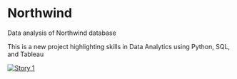 # Northwind
Data analysis of Northwind database

This is a new project highlighting skills in Data Analytics using Python, SQL, and Tableau

<div class='tableauPlaceholder' id='viz1728999767196' style='position: relative'><noscript><a href='#'><img alt='Story 1 ' src='https:&#47;&#47;public.tableau.com&#47;static&#47;images&#47;SC&#47;SCNX44T9B&#47;1_rss.png' style='border: none' /></a></noscript><object class='tableauViz'  style='display:none;'><param name='host_url' value='https%3A%2F%2Fpublic.tableau.com%2F' /> <param name='embed_code_version' value='3' /> <param name='path' value='shared&#47;SCNX44T9B' /> <param name='toolbar' value='yes' /><param name='static_image' value='https:&#47;&#47;public.tableau.com&#47;static&#47;images&#47;SC&#47;SCNX44T9B&#47;1.png' /> <param name='animate_transition' value='yes' /><param name='display_static_image' value='yes' /><param name='display_spinner' value='yes' /><param name='display_overlay' value='yes' /><param name='display_count' value='yes' /><param name='language' value='en-US' /></object></div>                <script type='text/javascript'>                    var divElement = document.getElementById('viz1728999767196');                    var vizElement = divElement.getElementsByTagName('object')[0];                    vizElement.style.width='1200px';vizElement.style.height='991px';                    var scriptElement = document.createElement('script');                    scriptElement.src = 'https://public.tableau.com/javascripts/api/viz_v1.js';                    vizElement.parentNode.insertBefore(scriptElement, vizElement);                </script>
